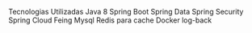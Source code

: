 Tecnologias Utilizadas
Java 8
Spring Boot
Spring Data
Spring Security
Spring Cloud Feing
Mysql
Redis para cache
Docker
log-back 
 
